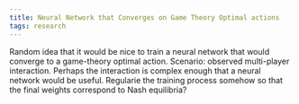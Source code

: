 ```yaml
---
title: Neural Network that Converges on Game Theory Optimal actions 
tags: research
---
```


Random idea that it would be nice to train a neural network that would converge to a game-theory optimal action. Scenario: observed multi-player interaction. Perhaps the interaction is complex enough that a neural network would be useful. Regularie the training process somehow so that the final weights correspond to Nash equilibria? 